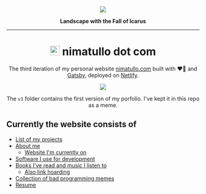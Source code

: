 <div align="center">
  <img src="https://upload.wikimedia.org/wikipedia/commons/thumb/c/c2/Pieter_Bruegel_de_Oude_-_De_val_van_Icarus.jpg/1920px-Pieter_Bruegel_de_Oude_-_De_val_van_Icarus.jpg?1630072286318">
</div>
<p align="center">
  <b>Landscape with the Fall of Icarus</b>
</p>
<hr>

<h1 align="center">
    <img src="https://i.imgur.com/NLNnixf.gif" width="25"> nimatullo dot com
</h1>


<p align="center">
  The third iteration of my personal website <a href="https://nimatullo.com">nimatullo.com</a> built with ❤️‍🔥 and <a href="https://www.gatsbyjs.com/">Gatsby</a>, deployed on <a href="https://netlify.com">Netlify</a>.
</p>

<p align="center">
  <img src="https://api.netlify.com/api/v1/badges/d712b5f3-8c0c-448c-ae89-827bd5667a9c/deploy-status">
</p>

<p align="center">
  The <code>v1</code> folder contains the first version of my porfolio. I've kept it in this repo as a meme. 
</p>



## Currently the website consists of

- [List of my projects](https://nimatullo.com/projects)
- [About me](https://nimatullo/about)
  - [Website I'm currently on](https://github.com/nimatullo/wyd)
- [Software I use for development](https://nimatullo.com/uses)
- [Books I've read and music I listen to](https://nimatullo.com/culture)
  - [Also link hoarding](https://nimatullo.com/culture)
- [Collection of bad programming memes](https://nimatullo.com)
- [Resume](https://nimatullo.com/resume)
